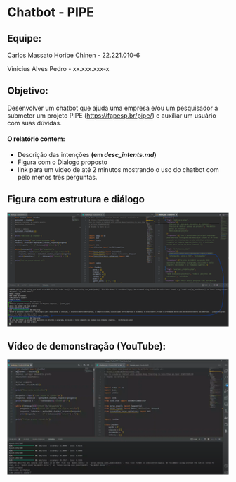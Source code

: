 # Chatbot - PIPE

## Equipe:

Carlos Massato Horibe Chinen - 22.221.010-6

Vinicius Alves Pedro - xx.xxx.xxx-x

## Objetivo:

Desenvolver um chatbot que ajuda uma empresa e/ou um pesquisador a submeter um projeto PIPE (https://fapesp.br/pipe/) e auxiliar um usuário com suas dúvidas.

#### O relatório contem:

- Descrição das intenções **(em _desc_intents.md_)**
- Figura com o Dialogo proposto
- link para um vídeo de até 2 minutos mostrando o uso do chatbot com pelo menos três perguntas.

## Figura com estrutura e diálogo

![figura-dialogo](imagem-demo.png)

## Vídeo de demonstração (YouTube):

[![video-demo](placeholder-img-demo-chatbot.png)](https://youtu.be/I6kSvH6nz_0)
